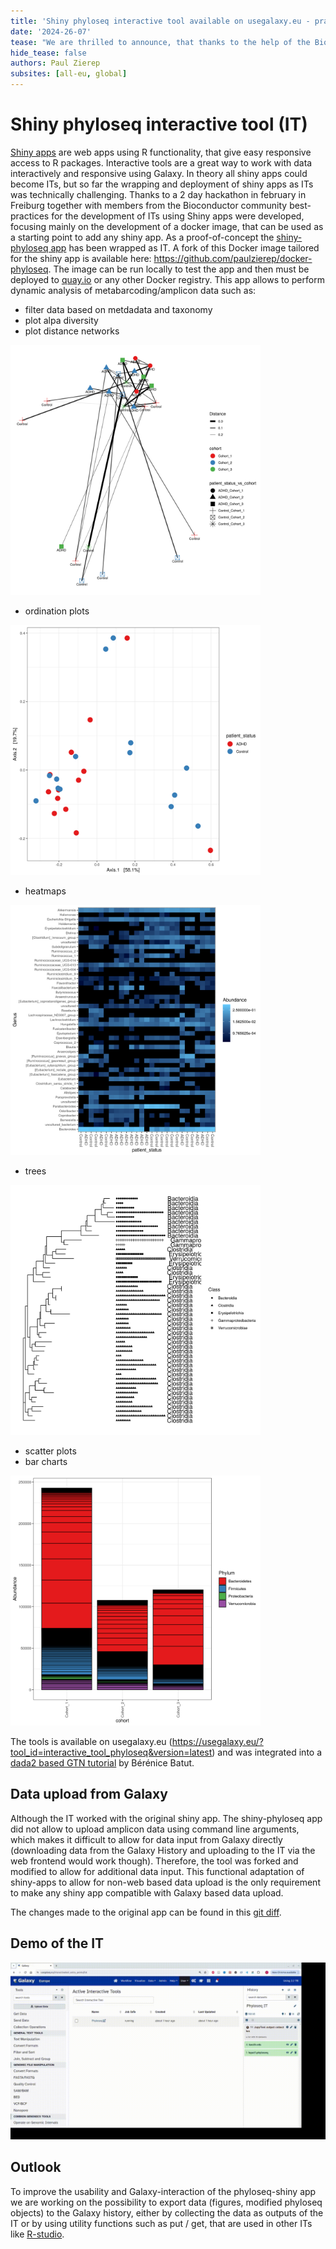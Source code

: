 ```yaml
---
title: 'Shiny phyloseq interactive tool available on usegalaxy.eu - practical outcome of the Bioconductor Hackathon'
date: '2024-26-07'
tease: "We are thrilled to announce, that thanks to the help of the Bioconductor community, we could deploy the Shiny phyloseq App as an interactive tool (IT) on usegalaxy.eu"
hide_tease: false
authors: Paul Zierep 
subsites: [all-eu, global]
---
```


# Shiny phyloseq interactive tool (IT)

[Shiny apps](https://shiny.posit.co/) are web apps using R functionality, that give easy responsive access to R packages. 
Interactive tools are a great way to work with data interactively and responsive using Galaxy. In theory all shiny apps could become ITs, but so far the 
wrapping and deployment of shiny apps as ITs was technically challenging. Thanks to a 2 day hackathon in february in Freiburg together with members from the Bioconductor 
community best-practices for the development of ITs using Shiny apps were developed, focusing mainly on the development of a docker image, that can be used
as a starting point to add any shiny app.
As a proof-of-concept the [shiny-phyloseq app](https://github.com/joey711/shiny-phyloseq) has been wrapped as IT. 
A fork of this Docker image tailored for the shiny app is available here: https://github.com/paulzierep/docker-phyloseq.
The image can be run locally to test the app and then must be deployed to [quay.io](https://quay.io) or any other Docker registry. 
This app allows to perform dynamic analysis of
metabarcoding/amplicon data such as:

* filter data based on metdadata and taxonomy
* plot alpa diversity
* plot distance networks 

<img src="./Network.png" style="max-width: 400px" alt="Network" />

* ordination plots

<img src="./Ordination.png" style="max-width: 400px" alt="Ordination" />

* heatmaps

<img src="./Heatmap.png" style="max-width: 400px" alt="Heatmap" />

* trees

<img src="./Tree.png" style="max-width: 400px" alt="Tree" />

* scatter plots
* bar charts

<img src="./Barplot.png" style="max-width: 400px" alt="Barplot" />

The tools is available on usegalaxy.eu (https://usegalaxy.eu/?tool_id=interactive_tool_phyloseq&version=latest) and was integrated into a [dada2 based GTN tutorial](https://training.galaxyproject.org/training-material/topics/microbiome/tutorials/dada-16S/tutorial.html) by Bérénice Batut.

## Data upload from Galaxy

Although the IT worked with the original shiny app. The shiny-phyloseq app did not allow to upload amplicon data using command line arguments, which makes it difficult to allow for data input from Galaxy directly (downloading data from the Galaxy History and uploading to the IT via the web frontend would work though). Therefore, the tool was forked and modified to allow for additional data input. This functional adaptation of shiny-apps to allow for non-web based data upload is the only requirement to make any shiny app compatible with Galaxy based data upload.  

The changes made to the original app can be found in this [git diff](https://github.com/joey711/shiny-phyloseq/compare/master...paulzierep:shiny-phyloseq:master).

## Demo of the IT

![Demo](alpha-div.gif)

## Outlook

To improve the usability and Galaxy-interaction of the phyloseq-shiny app we are working on the possibility to export data (figures, modified phyloseq objects) to the Galaxy history, either by collecting the data as outputs of the IT or by using utility functions such as put / get, that are used in other ITs like [R-studio](https://usegalaxy.eu/?tool_id=interactive_tool_rstudio&version=latest). 